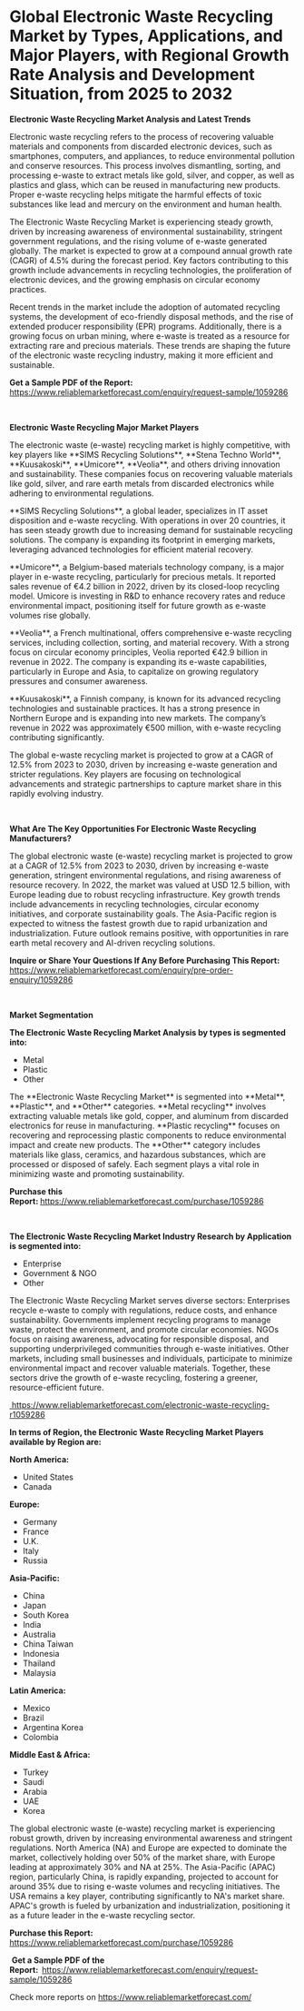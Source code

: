 <p><h1>Global Electronic Waste Recycling Market by Types, Applications, and Major Players, with Regional Growth Rate Analysis and Development Situation, from 2025 to 2032</h1></p><p><strong>Electronic Waste Recycling Market Analysis and Latest Trends</strong></p>
<p><p>Electronic waste recycling refers to the process of recovering valuable materials and components from discarded electronic devices, such as smartphones, computers, and appliances, to reduce environmental pollution and conserve resources. This process involves dismantling, sorting, and processing e-waste to extract metals like gold, silver, and copper, as well as plastics and glass, which can be reused in manufacturing new products. Proper e-waste recycling helps mitigate the harmful effects of toxic substances like lead and mercury on the environment and human health.</p><p>The Electronic Waste Recycling Market is experiencing steady growth, driven by increasing awareness of environmental sustainability, stringent government regulations, and the rising volume of e-waste generated globally. The market is expected to grow at a compound annual growth rate (CAGR) of 4.5% during the forecast period. Key factors contributing to this growth include advancements in recycling technologies, the proliferation of electronic devices, and the growing emphasis on circular economy practices.</p><p>Recent trends in the market include the adoption of automated recycling systems, the development of eco-friendly disposal methods, and the rise of extended producer responsibility (EPR) programs. Additionally, there is a growing focus on urban mining, where e-waste is treated as a resource for extracting rare and precious materials. These trends are shaping the future of the electronic waste recycling industry, making it more efficient and sustainable.</p></p>
<p><strong>Get a Sample PDF of the Report:&nbsp;</strong> <a href="https://www.reliablemarketforecast.com/enquiry/request-sample/1059286?utm_campaign=2185&utm_medium=2&utm_source=Github&utm_content=ia&utm_term=25012025&utm_id=electronic-waste-recycling">https://www.reliablemarketforecast.com/enquiry/request-sample/1059286</a></p>
<p>&nbsp;</p>
<p><strong>Electronic Waste Recycling Major Market Players</strong></p>
<p><p>The electronic waste (e-waste) recycling market is highly competitive, with key players like **SIMS Recycling Solutions**, **Stena Techno World**, **Kuusakoski**, **Umicore**, **Veolia**, and others driving innovation and sustainability. These companies focus on recovering valuable materials like gold, silver, and rare earth metals from discarded electronics while adhering to environmental regulations.</p><p>**SIMS Recycling Solutions**, a global leader, specializes in IT asset disposition and e-waste recycling. With operations in over 20 countries, it has seen steady growth due to increasing demand for sustainable recycling solutions. The company is expanding its footprint in emerging markets, leveraging advanced technologies for efficient material recovery.</p><p>**Umicore**, a Belgium-based materials technology company, is a major player in e-waste recycling, particularly for precious metals. It reported sales revenue of €4.2 billion in 2022, driven by its closed-loop recycling model. Umicore is investing in R&D to enhance recovery rates and reduce environmental impact, positioning itself for future growth as e-waste volumes rise globally.</p><p>**Veolia**, a French multinational, offers comprehensive e-waste recycling services, including collection, sorting, and material recovery. With a strong focus on circular economy principles, Veolia reported €42.9 billion in revenue in 2022. The company is expanding its e-waste capabilities, particularly in Europe and Asia, to capitalize on growing regulatory pressures and consumer awareness.</p><p>**Kuusakoski**, a Finnish company, is known for its advanced recycling technologies and sustainable practices. It has a strong presence in Northern Europe and is expanding into new markets. The company’s revenue in 2022 was approximately €500 million, with e-waste recycling contributing significantly.</p><p>The global e-waste recycling market is projected to grow at a CAGR of 12.5% from 2023 to 2030, driven by increasing e-waste generation and stricter regulations. Key players are focusing on technological advancements and strategic partnerships to capture market share in this rapidly evolving industry.</p></p>
<p>&nbsp;</p>
<p><strong>What Are The Key Opportunities For Electronic Waste Recycling Manufacturers?</strong></p>
<p><p>The global electronic waste (e-waste) recycling market is projected to grow at a CAGR of 12.5% from 2023 to 2030, driven by increasing e-waste generation, stringent environmental regulations, and rising awareness of resource recovery. In 2022, the market was valued at USD 12.5 billion, with Europe leading due to robust recycling infrastructure. Key growth trends include advancements in recycling technologies, circular economy initiatives, and corporate sustainability goals. The Asia-Pacific region is expected to witness the fastest growth due to rapid urbanization and industrialization. Future outlook remains positive, with opportunities in rare earth metal recovery and AI-driven recycling solutions.</p></p>
<p><strong>Inquire or Share Your Questions If Any Before Purchasing This Report:</strong> <a href="https://www.reliablemarketforecast.com/enquiry/pre-order-enquiry/1059286?utm_campaign=2185&utm_medium=2&utm_source=Github&utm_content=ia&utm_term=25012025&utm_id=electronic-waste-recycling">https://www.reliablemarketforecast.com/enquiry/pre-order-enquiry/1059286</a></p>
<p>&nbsp;</p>
<p><strong>Market Segmentation</strong></p>
<p><strong>The Electronic Waste Recycling Market Analysis by types is segmented into:</strong></p>
<p><ul><li>Metal</li><li>Plastic</li><li>Other</li></ul></p>
<p><p>The **Electronic Waste Recycling Market** is segmented into **Metal**, **Plastic**, and **Other** categories. **Metal recycling** involves extracting valuable metals like gold, copper, and aluminum from discarded electronics for reuse in manufacturing. **Plastic recycling** focuses on recovering and reprocessing plastic components to reduce environmental impact and create new products. The **Other** category includes materials like glass, ceramics, and hazardous substances, which are processed or disposed of safely. Each segment plays a vital role in minimizing waste and promoting sustainability.</p></p>
<p><strong>Purchase this Report:&nbsp;</strong><a href="https://www.reliablemarketforecast.com/purchase/1059286?utm_campaign=2185&utm_medium=2&utm_source=Github&utm_content=ia&utm_term=25012025&utm_id=electronic-waste-recycling">https://www.reliablemarketforecast.com/purchase/1059286</a></p>
<p>&nbsp;</p>
<p><strong>The Electronic Waste Recycling Market Industry Research by Application is segmented into:</strong></p>
<p><ul><li>Enterprise</li><li>Government & NGO</li><li>Other</li></ul></p>
<p><p>The Electronic Waste Recycling Market serves diverse sectors: Enterprises recycle e-waste to comply with regulations, reduce costs, and enhance sustainability. Governments implement recycling programs to manage waste, protect the environment, and promote circular economies. NGOs focus on raising awareness, advocating for responsible disposal, and supporting underprivileged communities through e-waste initiatives. Other markets, including small businesses and individuals, participate to minimize environmental impact and recover valuable materials. Together, these sectors drive the growth of e-waste recycling, fostering a greener, resource-efficient future.</p></p>
<p><a href="https://www.reliablemarketforecast.com/electronic-waste-recycling-r1059286?utm_campaign=2185&utm_medium=2&utm_source=Github&utm_content=ia&utm_term=25012025&utm_id=electronic-waste-recycling">&nbsp;https://www.reliablemarketforecast.com/electronic-waste-recycling-r1059286</a></p>
<p><strong>In terms of Region, the Electronic Waste Recycling Market Players available by Region are:</strong></p>
<p>
    <p> <strong> North America: </strong>
        <ul>
            <li>United States</li>
            <li>Canada</li>
        </ul>
        </p> 
    <p> <strong> Europe: </strong>
        <ul>
            <li>Germany</li>
            <li>France</li>
            <li>U.K.</li>
            <li>Italy</li>
            <li>Russia</li>
        </ul>
        </p> 
    <p> <strong> Asia-Pacific: </strong>
        <ul>
            <li>China</li>
            <li>Japan</li>
            <li>South Korea</li>
            <li>India</li>
            <li>Australia</li>
            <li>China Taiwan</li>
            <li>Indonesia</li>
            <li>Thailand</li>
            <li>Malaysia</li>
        </ul>
        </p> 
    <p> <strong> Latin America: </strong>
        <ul>
            <li>Mexico</li>
            <li>Brazil</li>
            <li>Argentina Korea</li>
            <li>Colombia</li>
        </ul>
        </p> 
    <p> <strong> Middle East & Africa: </strong>
        <ul>
            <li>Turkey</li>
            <li>Saudi</li>
            <li>Arabia</li>
            <li>UAE</li>
            <li>Korea</li>
        </ul>
    </p>
    </p>
<p><p>The global electronic waste (e-waste) recycling market is experiencing robust growth, driven by increasing environmental awareness and stringent regulations. North America (NA) and Europe are expected to dominate the market, collectively holding over 50% of the market share, with Europe leading at approximately 30% and NA at 25%. The Asia-Pacific (APAC) region, particularly China, is rapidly expanding, projected to account for around 35% due to rising e-waste volumes and recycling initiatives. The USA remains a key player, contributing significantly to NA's market share. APAC's growth is fueled by urbanization and industrialization, positioning it as a future leader in the e-waste recycling sector.</p></p>
<p><strong>Purchase this Report: </strong><a href="https://www.reliablemarketforecast.com/purchase/1059286?utm_campaign=2185&utm_medium=2&utm_source=Github&utm_content=ia&utm_term=25012025&utm_id=electronic-waste-recycling">https://www.reliablemarketforecast.com/purchase/1059286</a></p>
<p>&nbsp;<strong>Get a Sample PDF of the Report:&nbsp;&nbsp;</strong><a href="https://www.reliablemarketforecast.com/enquiry/request-sample/1059286?utm_campaign=2185&utm_medium=2&utm_source=Github&utm_content=ia&utm_term=25012025&utm_id=electronic-waste-recycling">https://www.reliablemarketforecast.com/enquiry/request-sample/1059286</a></p>
<p><strong></strong></p>
<p>Check more reports on <a href="https://www.reliablemarketforecast.com/?utm_campaign=2185&utm_medium=2&utm_source=Github&utm_content=ia&utm_term=25012025&utm_id=electronic-waste-recycling">https://www.reliablemarketforecast.com/</a></p>